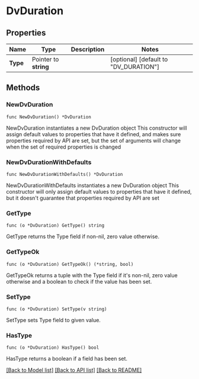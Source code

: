 # DvDuration

## Properties

Name | Type | Description | Notes
------------ | ------------- | ------------- | -------------
**Type** | Pointer to **string** |  | [optional] [default to "DV_DURATION"]

## Methods

### NewDvDuration

`func NewDvDuration() *DvDuration`

NewDvDuration instantiates a new DvDuration object
This constructor will assign default values to properties that have it defined,
and makes sure properties required by API are set, but the set of arguments
will change when the set of required properties is changed

### NewDvDurationWithDefaults

`func NewDvDurationWithDefaults() *DvDuration`

NewDvDurationWithDefaults instantiates a new DvDuration object
This constructor will only assign default values to properties that have it defined,
but it doesn't guarantee that properties required by API are set

### GetType

`func (o *DvDuration) GetType() string`

GetType returns the Type field if non-nil, zero value otherwise.

### GetTypeOk

`func (o *DvDuration) GetTypeOk() (*string, bool)`

GetTypeOk returns a tuple with the Type field if it's non-nil, zero value otherwise
and a boolean to check if the value has been set.

### SetType

`func (o *DvDuration) SetType(v string)`

SetType sets Type field to given value.

### HasType

`func (o *DvDuration) HasType() bool`

HasType returns a boolean if a field has been set.


[[Back to Model list]](../README.md#documentation-for-models) [[Back to API list]](../README.md#documentation-for-api-endpoints) [[Back to README]](../README.md)


